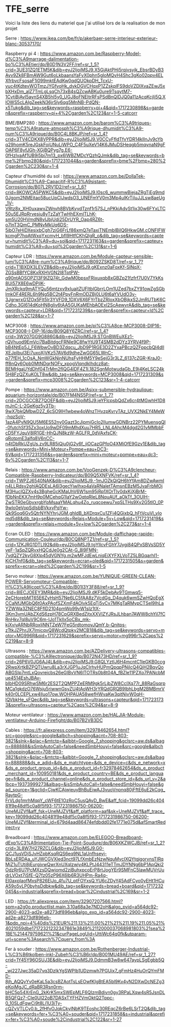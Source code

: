 # TFE_serre
Voici la liste des liens du materiel que j'ai utilisé lors de la realisation de mon projet

Serre : https://www.ikea.com/be/fr/p/akerbaer-serre-interieur-exterieur-blanc-30537170/

Raspberry pi 4 : https://www.amazon.com.be/Raspberry-Model-d%C3%A9marrage-dalimentation-bo%C3%AEtier/dp/B0D1N3V2FF/ref=sr_1_5?crid=3UE31ZQ1ETM5K&dib=eyJ2IjoiMSJ9.X5GiAktPHj5rqjvsyjk_EbsrBDyB3Ayv9Zk8FBmAW9Gut6oLkbaansYaFvX0phn5gIoMQyH4Shc3gKo02ppv4ELXfrbvcFsosaF1i099mktEAdKw0qdQUOkpDH_TcxU-vuc4tKdtevWOTmzJYGfvoHk_dvkDGVCHqxP1ZZskplFS9doVZDlXvaZEwJ5xbXHxDm_alZ7TmLgLsqCh73xB4sQZcwABKu0ure9TsqytM7-1CvtjBjAvI5aynS4XB5hl5y0_UGJ8oFNEItrRFsPSdBnQlDJQ0a11zAcqKcjIi5Q.XlOWS5cLAIgZeekN36jr5ly6qg5MnNB-PdQN-x5Tukg&dib_tag=se&keywords=raspberry+pi+4&qid=1717230898&s=garden&sprefix=raspberry+pi+4%2Cgarden%2C123&sr=1-5-catcorr

BME/BMP280 : https://www.amazon.com.be/barom%C3%A9triques-temp%C3%A9rature-atmosph%C3%A9rique-dhumidit%C3%A9-num%C3%A9rique/dp/B0C4L8BKJP/ref=sr_1_4?crid=3TV4CDKX8VPPR&dib=eyJ2IjoiMSJ9.V0CCyFfldTfvYDR14kIInJy9cYbq29homK5reJGskFojUNuLiWPO_C4F5uXeV14K6JMuDSHeqgb5mqynaN9gFOAP6F8yfJGh-XGjBQPyg7g.E6-0fHzIvaAf1UB9i5bi7m13_px6lWBZMDcYQzhQJmk&dib_tag=se&keywords=bme%2Fbmp280&qid=1717231044&s=garden&sprefix=bme%2Fbmp+280%2Cgarden%2C230&sr=1-4

Capteur d'humidité du sol : https://www.amazon.com.be/DollaTek-Dhumidit%C3%A9-Capacitif-R%C3%A9sistant-Corrosion/dp/B07L2RV1D2/ref=sr_1_6?crid=8KOWCA5PWKC5&dib=eyJ2IjoiMSJ9.I0sc6_wummwBiejaZRgTjEg9md0Jgom2NMEjtao58ucUpCIJwdsO3_UNEFmYV0m3Mp4uIKrTiIuJJLsw8aeUg_1V-VRtz8x_XH0uxawvZWnvh8BVbKvydTznf1r57SJ_nPKkiAdvSt1ix30w6FYxLTC50u5EJRpRrvesju8yTzZaYTwHhEXmITLhK-sm5U20HVmdN8vIJbjUdi25DrUYR_Oap4RZ6t-o7lnT3QmC_PMNvMkUq6DS-5ibO7eHiDXesjxbCgh7ziG6FrLf86xmQ7eTaxiTNEmbIBilQ6HkwGM.cONFIFWkcmgP7hqAtWxqYxcmyH_bfI9HtfCKhQIgR_o&dib_tag=se&keywords=capteur+humidit%C3%A9+du+sol&qid=1717231163&s=garden&sprefix=capteur+humidit%C3%A9+du+sol%2Cgarden%2C131&sr=1-6

Capteur LDR : https://www.amazon.com.be/Module-capteur-sensible-lumi%C3%A8re-num%C3%A9rique/dp/B092ZSKD8T/ref=sr_1_7?crid=T1BXDX3LEVZB&dib=eyJ2IjoiMSJ9.gKExnz0aFoxKf-SINqX-ZGSsBBfYC8KxRXHVGN2I8TptPW-q90ntAOSOPZ13F9lZQ74t_GdwM0bpsxFRixuxqb8xGBZp21fzfrf7U0V7YkKs8Ui57X8E6wDPjlK-JmXRckq9mATYQu56mtzxv9xIuaitZUFItblGbrrLOm1UZed7bxZY91owZgSGblmkOF4RERL6h9Ng5BC2t4PpyFnRmODZBj0LU6t6aYVUdO3y-3JgrwrxG1ZOx5Flt5lr3YVFD9_1DXV6X6FYrTbzZRIoxXbOBjkxS2JmRUTbK6CCdho.3GI614dKoHN8gliv6tAA5GUKaMEhbAOExI2ScAewvrA&dib_tag=se&keywords=capteur+LDR&qid=1717231239&s=garden&sprefix=capteur+ld%2Cgarden%2C128&sr=1-7

MCP3008 : https://www.amazon.com.be/pi%C3%A8ce-MCP3008-DIP16-MCP3008-I-DIP-16/dp/B09Q8Y6ZRC/ref=sr_1_4?crid=3W207GG9G886G&dib=eyJ2IjoiMSJ9.STGnBWEuXEz1-rQVhuod9EmVci7BaBitdgcFRNle9C8fwYtU9T4SMB2dDYz3YRV4f9P-bB4NtEp5J_F6WbwOvBD3Zdqcu_JbD9P1RGE3D2ZYxaPBczQZFppcbQI4dllXEJpIbul3Ei7uxoXjVKz57AV6d9dheZwGG65LWnC-p77fEH_1cOsA_NmWGkNjnNUhsFyHHM5Y9eSejG3r3LZ_6137cZGR-KraJ0-ff8nQy6Opb0MtNDqrNOFv_xpogVlqndkIhdcz8at-BEMHgaUYdDhf04TrMm2fIQG4lDF4Z1I.182SgnMotwudaGb_E9i4KeLSC24k5H8FzQZXuKOLT8w&dib_tag=se&keywords=MCP3008&qid=1717231309&s=garden&sprefix=mcp3008%2Cgarden%2C123&sr=1-4-catcorr

Pompe : https://www.amazon.com.be/Asixx-submersible-hydraulique-aquarium-horizontale/dp/B07FM4NS5P/ref=sr_1_7?crid=2DCGCCBZ7QOEF&dib=eyJ2IjoiMSJ9.jeYFlcpsbQdZx6cr4tMGwhH1D8mJnC-L-2GeKgz5y3Tb-9wX7bkQMbwD2Z_6cSO9IH1wbew4oWnzTHvzpKvryTAz_UVX2NkEY4MeW-hqzSoV-1azA4PvN9QU5M6ES52ny0Gazt3cJipmjGcIo2IlumwGDNBrz22PYMuensgQI-0futchSf35Zx3oxUo9wDF09mMhdXuu7HR5_LNL4AhcM4dgd2G1vMMbbFcD5FYJquV8lR1GE-HhQJN8kzW-AGLFR_0dVAxfsCK-qRotpmE3alfq8V6nCC-n4tDbRkUZgUs.zv9LR85iQju0jG2y6f_jiOCazGPfoO4XMiOfE9Gzv1E&dib_tag=se&keywords=Mini+Moteur+Pompe+eau+DC3-6V&qid=1717231356&s=garden&sprefix=mini+moteur+pompe+eau+dc3-6v%2Cgarden%2C113&sr=1-7

Relais : https://www.amazon.com.be/VooGenzek-D%C3%A9clencheur-Compatible-Raspberry-Indicateur/dp/B09Q5XNFVK/ref=sr_1_4?crid=TWPZJ6540NAK&dib=eyJ2IjoiMSJ9.-1mJOZkQjQH6hYfAm8DZwAwmIn4LLRdsy2ghlAQDEsLA6l3gecYjwlhxo4aVaRNaletTAmsnEBzM5JvaFrbMOjM3HucIQZXy4s3BgheGcKMaUhV6W1sm95jRp1XOrTlv0dxKiXjBrM-fDbNnEKX7mH9p0MCehqG1laY2wOqtqRIeL8NquAUf_aOkTf_3OUlH-ZwSTR0eGbyxrgbYpMsaaYMALqhu4Zo_ruqcoewu7xqSLTHs9Xy2G5tIO_0P9wlo0eVopSdlsbBVkxyPqYw-Qk9Soq6Gv5QtrNYNYhrjJGM.ghIdB_bXDrqxCu1ZFi4QGixbQ_hFtVcuVl_vIomd5d8&dib_tag=se&keywords=Relais+Module+5v+Low&qid=1717231419&s=garden&sprefix=relais+module+5v+low%2Cgarden%2C273&sr=1-4

Ecran OLED : https://www.amazon.com.be/Module-daffichage-rapide-Communication-Couleur/dp/B0CQ8NPTZ1/ref=sr_1_5?crid=1ZKJRG1DTLI92&dib=eyJ2IjoiMSJ9.tgYIlcvFGhY7Jygi84QPxSBVsSD5YveF-1aSpZQRvxHQCdJe0g2CAt-G_8l9FMN-7vdQZY2kyG8Xlp45dVGNYg.m2wMFJdEwLniqEiXYFXLVoTZ5LBGqarhI1-KjCH7nf0&dib_tag=se&keywords=ecran+oled&qid=1717231505&s=garden&sprefix=ecran+oled%2Cgarden%2C199&sr=1-5

Servo moteur : https://www.amazon.com.be/YUNIQUE-GREEN-CLEAN-POWER-Servomoteur-Compatible-H%C3%A9licopt%C3%A8re/dp/B01I3Y3F88/ref=sr_1_9?crid=8IECJOEEY3MR&dib=eyJ2IjoiMSJ9.dKF5kDebAv9TGmwq5-2eCHorebMT65E6ZyHsH57Ne6LC5fAA8z7VcdGg_D4quk6wmSZwHQoEgXCCaNfJMGbQ6t0AxPAofSZXmFdAOlvk5EqTj5vCv7MKgTaRMypCTSel9IhLaYZWWa3ZNEC8FflD2104pmWp99vW1sIz1tX-3Km3vmUAbZXdS6zpH78CpGRXBedZjtxXXVIZYJRsJLhban7AWW8chYil7fCRnHkv7ql8uV9C6m-lJo1TklIx5oCBx_mk-kjXviyARNbRRoxljNNTZeW7FeG5rdtomovJQmY.b-Qnitps-zTtkJZPhrJX7ImicqvQ8WcdQtpky2MCB18&dib_tag=se&keywords=servo+motor+MG996R&qid=1717231629&sprefix=servo+motor+mg996r%2Caps%2C219&sr=8-9

Ultrasons : https://www.amazon.com.be/AZDelivery-ultrasons-compatibles-compatible-%C3%A9lectronique/dp/B072N473HD/ref=sr_1_9?crid=26P6V0JG6AJ4L&dib=eyJ2IjoiMSJ9.G8QLYztIJ6H4mcntC1leGKB0ccg2RwpXrtkBZPQTUwru8La3rXJGP1uJqCIrhvHUPmQpqpPNjlcQ4QjH2BqvQoABGSIp7mtLxQovreicbs26eGIBvVN6lTOTRs0b8t04A_fBZle11PZXo7PANcbMue4514EshJBAv-bIbHD09SRhwSM6r2ES2T2QMPPZeERM9gk5rLjbZW8CcIXq77r_88RaGsqrpMCa1gkdzO76Wsju5riwwnGsyZU4tAoWH3rYRQdGRQB9IbhLbgM2BMBmrVk40r0LCEPLxw4lIuo17ow.WOHPAUA58wefHWvaKw3qitNjvW0qH-lQVbkHe_sFQec&dib_tag=se&keywords=ultrasons+capteur&qid=1717231733&sprefix=ultrasons+capteur%2Caps%2C94&sr=8-9

Moteur ventilateur : https://www.amazon.com.be/HALJIA-Module-ventilateur-Arduino-Firefight/dp/B07B2VB3DC

Cables : https://fr.aliexpress.com/item/32978462654.html?src=google&src=google&albch=shopping&acnt=708-803-3821&slnk=&plac=&mtctp=&albbt=Google_7_shopping&gclsrc=aw.ds&albagn=888888&isSmbAutoCall=false&needSmbHouyi=false&src=google&albch=shopping&acnt=708-803-3821&slnk=&plac=&mtctp=&albbt=Google_7_shopping&gclsrc=aw.ds&albagn=888888&ds_e_adid=&ds_e_matchtype=&ds_e_device=c&ds_e_network=x&ds_e_product_group_id=&ds_e_product_id=fr32978462654&ds_e_product_merchant_id=100950181&ds_e_product_country=BE&ds_e_product_language=fr&ds_e_product_channel=online&ds_e_product_store_id=&ds_url_v=2&albcp=19373999273&albag=&isSmbAutoCall=false&needSmbHouyi=false&gad_source=1&gclid=CjwKCAjwjeuyBhBuEiwAJ3vuoVnpnq80jFftE6uE2kCqg_RaytpG-FrVLdg1mrhMqpY_cWF6tE1OzRoC5usQAvD_BwE&aff_fcid=19099dd26c40481f9e48df5c0a8f5f93-1717231986750-06200-UneMJZVf&aff_fsk=UneMJZVf&aff_platform=aaf&sk=UneMJZVf&aff_trace_key=19099dd26c40481f9e48df5c0a8f5f93-1717231986750-06200-UneMJZVf&terminal_id=679d4aad86474efdbdd02fe1771e075d&afSmartRedirect=y

Breadboard : https://www.amazon.com.be/ELEGOO-Breadboard-dExp%C3%A9rimentation-Tie-Point-Soudure/dp/B06XKZWCJB/ref=sr_1_2?crid=3L8W7H27RZCLG&dib=eyJ2IjoiMSJ9.G0-QCJ1usVDjSJvHZpbKsqRQS6eq9NL1aUnfhseyj-BbLsERDAa_uYJWCGVXled3nct97LfXmbEzNzwNquMycIXQYtgjgorvnsTIRqMjZ1uTUti8jEurgjvwQwrXnUXqlzwiy4KLPtJ44311eTTmJDYNNg6bP1ApQki2OdzRr6U7PcMXzsDQwjomd2zjBuhxpcoErP8rtJogYEr9SMFnC5lawMUVrUudrLVOxt7iSfE-Q7fz05zP96X6lb6R3UHPm-Ra4q-EI0axpIaofMxsP826ElJo_4fu7U_ptFOYxsQ.YU6cZDyY45AdFCyo0yEHt1HCuA59o5vLP0byhsDdbkw&dib_tag=se&keywords=bread+board&qid=1717232045&s=industrial&sprefix=bread+boar%2Cindustrial%2C169&sr=1-2

LED : https://fr.aliexpress.com/item/32907207566.html?spm=a2g0o.productlist.main.3.10a68a3e7ND2oH&algo_pvid=a564dc92-2900-4023-ad2e-a8273df896eb&algo_exp_id=a564dc92-2900-4023-ad2e-a8273df896eb-1&pdp_npi=4%40dis%21EUR%211.13%211.00%21%21%211.19%211.05%21%4021059dbe17172321232347861e3849%2112000037068981803%21sea%21BE%214479759621%21&curPageLogUid=UttiWc64q0fk&utparam-url=scene%3Asearch%7Cquery_from%3A

Fer à souder : https://www.amazon.com.be/Rothenberger-Industrial-L%C3%B6tkolben-inkl-Zubeh%C3%B6r/dp/B001MU49AE/ref=sr_1_27?crid=1Y45Y96OSUJ3E&dib=eyJ2IjoiMSJ9.DdmmB3w8w647aypLSgEgbb5Q-_wj227Jwc35aD7vq3DzlkYgSWPIb1UDzmwh7PGUix7_gFmHz4HuOrQYmFMD-8jh_AQQyYv0eKaL5a3csBZAotTsLsEOwfKIgBtEA5bl9Kv4yN2DXwDcNEZg3eKoiMgJC_dRaBR3Rsn0rm-bHC5p54XrEnG_2kKrK5mxSWEpMLF6QIzmBdivn0gy3RPaLXqw4sR5JsnDLB5QFQz7-CIe0UI22oB7DASxTYFHZVmOktQ2Tppc-0_10SLdFqwCi9t8Li1U3iTy-cQZyVTLCy0.b_2fHfvOJqkCkyINbK9TEoshc30REqcZ6rBe6LSrT2Q&dib_tag=se&keywords=fer+%C3%A0+souder&qid=1717231858&s=industrial&sprefix=fer+%C3%A0+soude%2Cindustrial%2C122&sr=1-27
